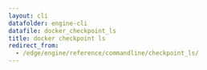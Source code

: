 ```yaml
---
layout: cli
datafolder: engine-cli
datafile: docker_checkpoint_ls
title: docker checkpoint ls
redirect_from:
  - /edge/engine/reference/commandline/checkpoint_ls/
---
```

<!--
This page is automatically generated from Docker's source code. If you want to
suggest a change to the text that appears here, open a ticket or pull request
in the source repository on GitHub:

https://github.com/docker/cli
-->
